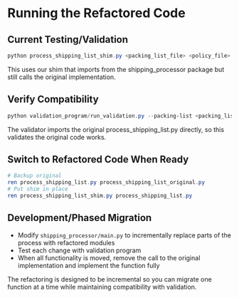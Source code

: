 # Running the Refactored Code

## Current Testing/Validation

```powershell
python process_shipping_list_shim.py <packing_list_file> <policy_file> [output_dir]
```
This uses our shim that imports from the shipping_processor package but still calls the original implementation.

## Verify Compatibility

```powershell
python validation_program/run_validation.py --packing-list <packing_list_file> --policy-file <policy_file>
```
The validator imports the original process_shipping_list.py directly, so this validates the original code works.

## Switch to Refactored Code When Ready

```powershell
# Backup original
ren process_shipping_list.py process_shipping_list_original.py
# Put shim in place
ren process_shipping_list_shim.py process_shipping_list.py
```

## Development/Phased Migration

- Modify `shipping_processor/main.py` to incrementally replace parts of the process with refactored modules
- Test each change with validation program
- When all functionality is moved, remove the call to the original implementation and implement the function fully

The refactoring is designed to be incremental so you can migrate one function at a time while maintaining compatibility with validation. 